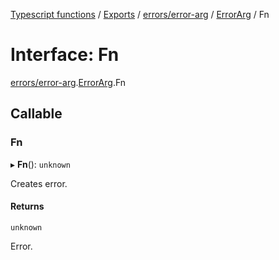 [Typescript functions](../index.md) / [Exports](../modules.md) / [errors/error-arg](../modules/errors_error_arg.md) / [ErrorArg](../modules/errors_error_arg.ErrorArg.md) / Fn

# Interface: Fn

[errors/error-arg](../modules/errors_error_arg.md).[ErrorArg](../modules/errors_error_arg.ErrorArg.md).Fn

## Callable

### Fn

▸ **Fn**(): `unknown`

Creates error.

#### Returns

`unknown`

Error.
